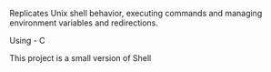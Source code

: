 Replicates Unix shell behavior, executing commands and managing environment variables and redirections.

Using - C

This project is a small version of Shell

